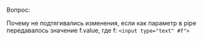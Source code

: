 Вопрос:

Почему не подтягивались изменения, если как параметр в pipe передавалось значение f.value, где f:
```<input type="text" #f">```